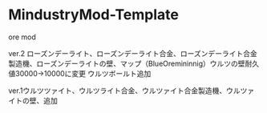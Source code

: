 # MindustryMod-Template
ore mod

ver.2 ローズンデーライト、ローズンデーライト合金、ローズンデーライト合金製造機、ローズンデーライトの壁、マップ（BlueOremininnig）ウルツの壁耐久値30000→10000に変更
ウルツボールト追加

ver.1ウルツツァイト、ウルツライト合金、ウルツァイト合金製造機、ウルツァイトの壁、追加




